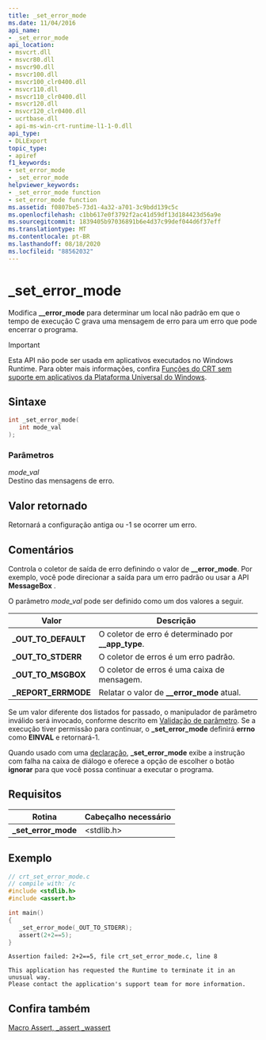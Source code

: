 ```yaml
---
title: _set_error_mode
ms.date: 11/04/2016
api_name:
- _set_error_mode
api_location:
- msvcrt.dll
- msvcr80.dll
- msvcr90.dll
- msvcr100.dll
- msvcr100_clr0400.dll
- msvcr110.dll
- msvcr110_clr0400.dll
- msvcr120.dll
- msvcr120_clr0400.dll
- ucrtbase.dll
- api-ms-win-crt-runtime-l1-1-0.dll
api_type:
- DLLExport
topic_type:
- apiref
f1_keywords:
- set_error_mode
- _set_error_mode
helpviewer_keywords:
- _set_error_mode function
- set_error_mode function
ms.assetid: f0807be5-73d1-4a32-a701-3c9bdd139c5c
ms.openlocfilehash: c1bb617e0f3792f2ac41d59df13d184423d56a9e
ms.sourcegitcommit: 1839405b97036891b6e4d37c99def044d6f37eff
ms.translationtype: MT
ms.contentlocale: pt-BR
ms.lasthandoff: 08/18/2020
ms.locfileid: "88562032"
---
```

# <a name="_set_error_mode"></a>_set_error_mode

Modifica **__error_mode** para determinar um local não padrão em que o tempo de execução C grava uma mensagem de erro para um erro que pode encerrar o programa.

> [!IMPORTANT]
> Esta API não pode ser usada em aplicativos executados no Windows Runtime. Para obter mais informações, confira [Funções do CRT sem suporte em aplicativos da Plataforma Universal do Windows](../../cppcx/crt-functions-not-supported-in-universal-windows-platform-apps.md).

## <a name="syntax"></a>Sintaxe

```C
int _set_error_mode(
   int mode_val
);
```

### <a name="parameters"></a>Parâmetros

*mode_val*<br/>
Destino das mensagens de erro.

## <a name="return-value"></a>Valor retornado

Retornará a configuração antiga ou -1 se ocorrer um erro.

## <a name="remarks"></a>Comentários

Controla o coletor de saída de erro definindo o valor de **__error_mode**. Por exemplo, você pode direcionar a saída para um erro padrão ou usar a API **MessageBox** .

O parâmetro *mode_val* pode ser definido como um dos valores a seguir.

|Valor|Descrição|
|---------------|-----------------|
|**_OUT_TO_DEFAULT**|O coletor de erro é determinado por **__app_type**.|
|**_OUT_TO_STDERR**|O coletor de erros é um erro padrão.|
|**_OUT_TO_MSGBOX**|O coletor de erros é uma caixa de mensagem.|
|**_REPORT_ERRMODE**|Relatar o valor de **__error_mode** atual.|

Se um valor diferente dos listados for passado, o manipulador de parâmetro inválido será invocado, conforme descrito em [Validação de parâmetro](../../c-runtime-library/parameter-validation.md). Se a execução tiver permissão para continuar, o **_set_error_mode** definirá **errno** como **EINVAL** e retornará-1.

Quando usado com uma [declaração](assert-macro-assert-wassert.md), **_set_error_mode** exibe a instrução com falha na caixa de diálogo e oferece a opção de escolher o botão **ignorar** para que você possa continuar a executar o programa.

## <a name="requirements"></a>Requisitos

|Rotina|Cabeçalho necessário|
|-------------|---------------------|
|**_set_error_mode**|\<stdlib.h>|

## <a name="example"></a>Exemplo

```C
// crt_set_error_mode.c
// compile with: /c
#include <stdlib.h>
#include <assert.h>

int main()
{
   _set_error_mode(_OUT_TO_STDERR);
   assert(2+2==5);
}
```

```Output
Assertion failed: 2+2==5, file crt_set_error_mode.c, line 8

This application has requested the Runtime to terminate it in an unusual way.
Please contact the application's support team for more information.
```

## <a name="see-also"></a>Confira também

[Macro Assert, _assert _wassert](assert-macro-assert-wassert.md)<br/>

